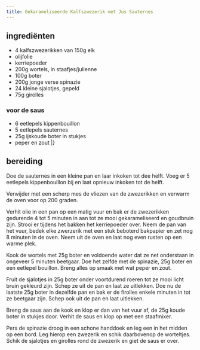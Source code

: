 ```yaml
---
title: Gekarameliseerde Kalfszwezerik met Jus Sauternes
---
```


## ingrediënten

* 4 kalfszwezerikken van 150g elk
* olijfolie
* kerriepoeder
* 200g wortels, in staafjes/julienne
* 100g boter
* 200g jonge verse spinazie
* 24 kleine sjalotjes, gepeld
* 75g girolles

### voor de saus
* 6 eetlepels kippenbouillon
* 5 eetlepels sauternes
* 25g ijskoude boter in stukjes
* peper en zout
|}

## bereiding

Doe de sauternes in een kleine pan en laar inkoken tot dee helft. Voeg er 5 eetlepels kippenbouillon bij en laat opnieuw inkoken tot de helft.

Verwijder met een scherp mes de vliezen van de zwezerikken en verwarm de oven voor op 200 graden.

Verhit olie in een pan op een matig vuur en bak er de zwezerikken gedurende 4 tot 5 minuten in aan tot ze mooi gekarameliseerd en goudbruin zijn. Strooi er tijdens het bakken het kerriepoeder over. Neem de pan van het vuur, bedek elke zwerzerik met een stuk beboterd bakpapier en zet nog 8 minuten in de oven. Neem uit de oven en laat nog even rusten op een warme plek. 

Kook de wortels met 25g boter en voldoende water dat ze net onderstaan in ongeveer 5 minuten beetgaar. Doe het zelfde met de spinazie, 25g boter en een eetlepel bouillon. Breng alles op smaak met wat peper en zout.

Fruit de sjalotjes in 25g boter onder voortdurend roeren tot ze mooi licht bruin gekleurd zijn. Schep ze uit de pan en laat ze  uitlekken. Doe nu de laatste 25g boter in dezelfde pan en bak er de firolles enkele minuten in tot ze beetgaar zijn. Schep ook uit de pan en laat uitlekken.

Breng de saus aan de kook en klop er dan van het vuur af, de 25g koude boter in stukjes door. Verhit de saus en klop op met een staafmixer.

Pers de spinazie droog in een schone handdoek en leg een in het midden op een bord. Leg hierop een zwezerik en schik daarbovenop de worteltjes. Schik de sjalotjes en girolles rond de zwezerik en giet de saus er over.

